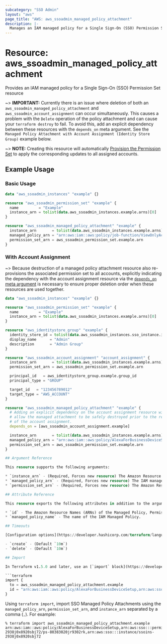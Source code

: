 ```yaml
---
subcategory: "SSO Admin"
layout: "aws"
page_title: "AWS: aws_ssoadmin_managed_policy_attachment"
description: |-
  Manages an IAM managed policy for a Single Sign-On (SSO) Permission Set
---
```


# Resource: aws_ssoadmin_managed_policy_attachment

Provides an IAM managed policy for a Single Sign-On (SSO) Permission Set resource

~> **IMPORTANT:** Currently there is an issue where deletion of both an `aws_ssoadmin_managed_policy_attachment` and `aws_ssoadmin_account_assignment` can occur simultaneously. This causes a problem with the `Delete` operation of the policy attachment and can cause your `terraform destroy` to fail. To avoid this, add an explicit dependency between these resources with the `depends_on` meta argument. See the `Managed Policy Attachment with Account Assignment (Identity Store Group)` example below.


~> **NOTE:** Creating this resource will automatically [Provision the Permission Set](https://docs.aws.amazon.com/singlesignon/latest/APIReference/API_ProvisionPermissionSet.html) to apply the corresponding updates to all assigned accounts.

## Example Usage

### Basic Usage

```terraform
data "aws_ssoadmin_instances" "example" {}

resource "aws_ssoadmin_permission_set" "example" {
  name         = "Example"
  instance_arn = tolist(data.aws_ssoadmin_instances.example.arns)[0]
}

resource "aws_ssoadmin_managed_policy_attachment" "example" {
  instance_arn       = tolist(data.aws_ssoadmin_instances.example.arns)[0]
  managed_policy_arn = "arn:aws:iam::aws:policy/job-function/ViewOnlyAccess"
  permission_set_arn = aws_ssoadmin_permission_set.example.arn
}
```

### With Account Assignment

~> Because destruction of a managed policy attachment resource also re-provisions the associated permission set to all accounts, explicitly indicating the dependency with the account assignment resource via the [`depends_on` meta argument](https://developer.hashicorp.com/terraform/language/meta-arguments/depends_on) is necessary to ensure proper deletion order when these resources are used together.

```terraform
data "aws_ssoadmin_instances" "example" {}

resource "aws_ssoadmin_permission_set" "example" {
  name         = "Example"
  instance_arn = tolist(data.aws_ssoadmin_instances.example.arns)[0]
}

resource "aws_identitystore_group" "example" {
  identity_store_id = tolist(data.aws_ssoadmin_instances.sso_instance.identity_store_ids)[0]
  display_name      = "Admin"
  description       = "Admin Group"
}

resource "aws_ssoadmin_account_assignment" "account_assignment" {
  instance_arn       = tolist(data.aws_ssoadmin_instances.example.arns)[0]
  permission_set_arn = aws_ssoadmin_permission_set.example.arn

  principal_id   = aws_identitystore_group.example.group_id
  principal_type = "GROUP"

  target_id   = "123456789012"
  target_type = "AWS_ACCOUNT"
}

resource "aws_ssoadmin_managed_policy_attachment" "example" {
  # Adding an explicit dependency on the account assignment resource will
  # allow the managed attachment to be safely destroyed prior to the removal
  # of the account assignment.
  depends_on = [aws_ssoadmin_account_assignment.example]

  instance_arn       = tolist(data.aws_ssoadmin_instances.example.arns)[0]
  managed_policy_arn = "arn:aws:iam::aws:policy/AlexaForBusinessDeviceSetup"
  permission_set_arn = aws_ssoadmin_permission_set.example.arn
}

## Argument Reference

This resource supports the following arguments:

* `instance_arn` - (Required, Forces new resource) The Amazon Resource Name (ARN) of the SSO Instance under which the operation will be executed.
* `managed_policy_arn` - (Required, Forces new resource) The IAM managed policy Amazon Resource Name (ARN) to be attached to the Permission Set.
* `permission_set_arn` - (Required, Forces new resource) The Amazon Resource Name (ARN) of the Permission Set.

## Attribute Reference

This resource exports the following attributes in addition to the arguments above:

* `id` - The Amazon Resource Names (ARNs) of the Managed Policy, Permission Set, and SSO Instance, separated by a comma (`,`).
* `managed_policy_name` - The name of the IAM Managed Policy.

## Timeouts

[Configuration options](https://developer.hashicorp.com/terraform/language/resources/syntax#operation-timeouts):

- `create` - (Default `10m`)
- `delete` - (Default `10m`)

## Import

In Terraform v1.5.0 and later, use an [`import` block](https://developer.hashicorp.com/terraform/language/import) to import SSO Managed Policy Attachments using the `managed_policy_arn`, `permission_set_arn`, and `instance_arn` separated by a comma (`,`). For example:

```terraform
import {
  to = aws_ssoadmin_managed_policy_attachment.example
  id = "arn:aws:iam::aws:policy/AlexaForBusinessDeviceSetup,arn:aws:sso:::permissionSet/ssoins-2938j0x8920sbj72/ps-80383020jr9302rk,arn:aws:sso:::instance/ssoins-2938j0x8920sbj72"
}
```

Using `terraform import`, import SSO Managed Policy Attachments using the `managed_policy_arn`, `permission_set_arn`, and `instance_arn` separated by a comma (`,`). For example:

```console
% terraform import aws_ssoadmin_managed_policy_attachment.example arn:aws:iam::aws:policy/AlexaForBusinessDeviceSetup,arn:aws:sso:::permissionSet/ssoins-2938j0x8920sbj72/ps-80383020jr9302rk,arn:aws:sso:::instance/ssoins-2938j0x8920sbj72
```
